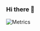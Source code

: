### Hi there 👋

<!--
**promonkeyli/promonkeyli** is a ✨ _special_ ✨ repository because its `README.md` (this file) appears on your GitHub profile.

Here are some ideas to get you started:

- 🔭 I’m currently working on ...
- 🌱 I’m currently learning ...
- 👯 I’m looking to collaborate on ...
- 🤔 I’m looking for help with ...
- 💬 Ask me about ...
- 📫 How to reach me: ...
- 😄 Pronouns: ...
- ⚡ Fun fact: ...
-->
![Metrics](https://metrics.lecoq.io/promonkeyli?template=classic&isocalendar=1&fortune=1&stock=1&reactions=1&isocalendar.duration=half-year&reactions.limit=200&reactions.limit.issues=100&reactions.limit.discussions=100&reactions.limit.discussions.comments=100&reactions.days=0&reactions.display=absolute&stock.duration=1d&stock.interval=5m&config.timezone=Asia%2FShanghai)

